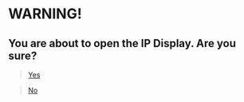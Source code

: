 # WARNING!
## You are about to open the IP Display. Are you sure?
<!--
<section class="page-header">
      <a href="https://ip.osk.sh/" class="btn">Yes</a>
      <a href="https://lintine.github.io/newtab/index" class="btn">No</a>
</section>
-->
> [Yes](https://ip.osk.sh/)

> [No](https://lintine.github.io/newtab/index)
